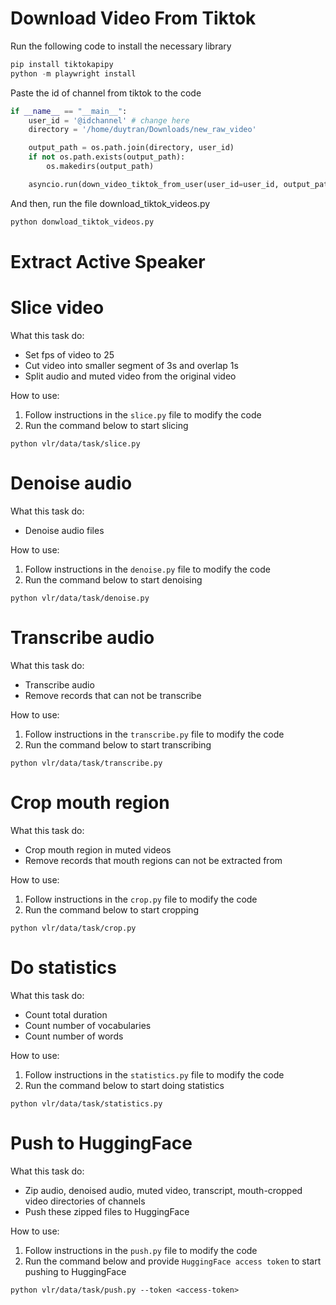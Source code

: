 # Download Video From Tiktok
Run the following code to install the necessary library
```python
pip install tiktokapipy
python -m playwright install
```
Paste the id of channel from tiktok to the code
```python
if __name__ == "__main__":
    user_id = '@idchannel' # change here
    directory = '/home/duytran/Downloads/new_raw_video'

    output_path = os.path.join(directory, user_id)
    if not os.path.exists(output_path):
        os.makedirs(output_path)

    asyncio.run(down_video_tiktok_from_user(user_id=user_id, output_path=output_path))
```
And then, run the file download_tiktok_videos.py
```python
python donwload_tiktok_videos.py
```
# Extract Active Speaker

# Slice video
What this task do:
* Set fps of video to 25
* Cut video into smaller segment of 3s and overlap 1s
* Split audio and muted video from the original video

How to use:
1. Follow instructions in the `slice.py` file to modify the code
2. Run the command below to start slicing
```
python vlr/data/task/slice.py
```

# Denoise audio
What this task do:
* Denoise audio files

How to use:
1. Follow instructions in the `denoise.py` file to modify the code
2. Run the command below to start denoising
```
python vlr/data/task/denoise.py
```

# Transcribe audio
What this task do:
* Transcribe audio
* Remove records that can not be transcribe

How to use:
1. Follow instructions in the `transcribe.py` file to modify the code
2. Run the command below to start transcribing
```
python vlr/data/task/transcribe.py
```

# Crop mouth region
What this task do:
* Crop mouth region in muted videos
* Remove records that mouth regions can not be extracted from

How to use:
1. Follow instructions in the `crop.py` file to modify the code
2. Run the command below to start cropping
```
python vlr/data/task/crop.py
```

# Do statistics
What this task do:
* Count total duration
* Count number of vocabularies
* Count number of words

How to use:
1. Follow instructions in the `statistics.py` file to modify the code
2. Run the command below to start doing statistics
```
python vlr/data/task/statistics.py
```

# Push to HuggingFace
What this task do:
* Zip audio, denoised audio, muted video, transcript, mouth-cropped video directories of channels
* Push these zipped files to HuggingFace

How to use:
1. Follow instructions in the `push.py` file to modify the code
2. Run the command below and provide `HuggingFace access token` to start pushing to HuggingFace
```
python vlr/data/task/push.py --token <access-token>
```